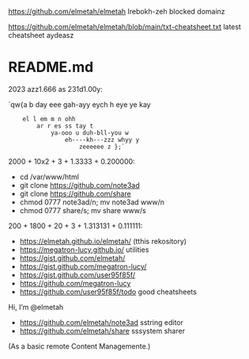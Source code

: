 https://github.com/elmetah/elmetah Irebokh-zeh blocked domainz

https://github.com/elmetah/elmetah/blob/main/txt-cheatsheet.txt latest cheatsheet aydeasz    
# README.md
2023 azz1.666 as 231d1.00y:

`qw{a b day eee gah-ayy eych h eye ye kay

        el l em m n ohh
            ar r es ss tay t
                ya-ooo u duh-bll-you w
                    eh----kh---zzz whyy y
                        zeeeeee z };`
       

2000 + 10x2 + 3 + 1.3333 + 0.200000:

-  cd /var/www/html
-  git clone https://github.com/note3ad
-  git clone https://github.com/share
-  chmod 0777 note3ad/n; mv note3ad www/n
-  chmod 0777 share/s; mv share www/s

200 + 1800 + 20 + 3 + 1.313131 + 0.111111:

-  https://elmetah.github.io/elmetah/ (tthis rekository)
-  https://megatron-lucy.github.io/ utilities
-  https://gist.github.com/elmetah/
-  https://gist.github.com/megatron-lucy/
-  https://gist.github.com/user95f85f/ 
-  https://github.com/megatron-lucy
-  https://github.com/user95f85f/todo good cheatsheets

Hi, I’m @elmetah
-  https://github.com/elmetah/note3ad sstring editor
-  https://github.com/elmetah/share sssystem sharer

(As a basic remote Content Managemente.)
 
<!---
elmetah/elmetah is a ✨ special ✨ repository because its `README.md` (this file) appears on your GitHub profile.
You can click the Preview link to take a look at your changes.
--->
